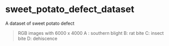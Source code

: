 # sweet_potato_defect_dataset
A dataset of sweet potato defect  

> RGB images with 6000 x 4000 
A : southern blight 
B: rat bite 
C: insect bite 
D: dehiscence 
